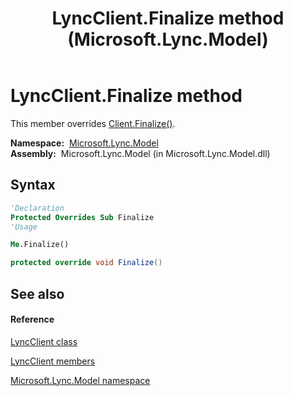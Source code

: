 ﻿---
title: LyncClient.Finalize method  (Microsoft.Lync.Model)
TOCTitle: 'Finalize method '
ms:assetid: M:Microsoft.Lync.Model.LyncClient.Finalize_DI_3_UC_OCS14MrefLyncWPF
ms:mtpsurl: https://msdn.microsoft.com/en-us/library/microsoft.lync.model.lyncclient.finalize_di_3_uc_ocs14mreflyncwpf(v=office.15)
ms:contentKeyID: 48600647
ms.date: 07/28/2014
mtps_version: v=office.15
f1_keywords:
- Microsoft.Lync.Model.LyncClient.Finalize
dev_langs:
- CSharp
- JScript
- VB
- other
---

# LyncClient.Finalize method

This member overrides [Client.Finalize()](client-finalize-method-microsoft-lync-model_1.md).

**Namespace:**  [Microsoft.Lync.Model](microsoft-lync-model-namespace_2.md)  
**Assembly:**  Microsoft.Lync.Model (in Microsoft.Lync.Model.dll)

## Syntax

``` vb
'Declaration
Protected Overrides Sub Finalize
'Usage

Me.Finalize()
```

``` csharp
protected override void Finalize()
```

## See also

#### Reference

[LyncClient class](lyncclient-class-microsoft-lync-model_2.md)

[LyncClient members](lyncclient-members-microsoft-lync-model_2.md)

[Microsoft.Lync.Model namespace](microsoft-lync-model-namespace_2.md)

